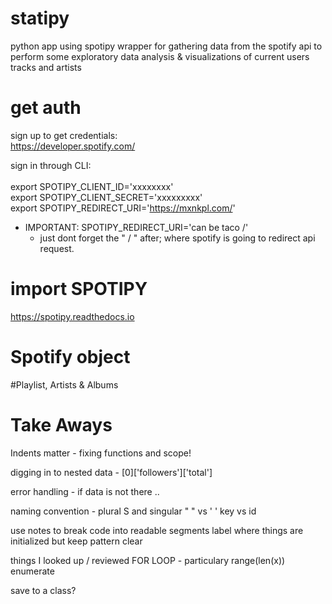 # statipy
python app using spotipy wrapper for gathering data from the spotify api to perform some exploratory data analysis &amp; visualizations of current users tracks and artists

# get auth
sign up to get credentials:
<br>
https://developer.spotify.com/

sign in through CLI:
<br>
<br>
export SPOTIPY_CLIENT_ID='xxxxxxxx'
<br>
export SPOTIPY_CLIENT_SECRET='xxxxxxxxx'
<br>
export SPOTIPY_REDIRECT_URI='https://mxnkpl.com/'
<br>
* IMPORTANT: SPOTIPY_REDIRECT_URI='can be taco /'
  - just dont forget the " / " after; where spotify is going to redirect api request.

# import SPOTIPY
https://spotipy.readthedocs.io

# Spotify object

#Playlist, Artists & Albums


# Take Aways

Indents matter -
  fixing functions and scope!

digging in to nested data -
  [0]['followers']['total']

error handling -
  if data is not there ..

naming convention -
  plural S and singular
  " " vs ' '
  key vs id

use notes to break code into readable segments
  label where things are initialized but keep pattern clear

things I looked up / reviewed
  FOR LOOP - particulary range(len(x))
  enumerate

save to a class?

